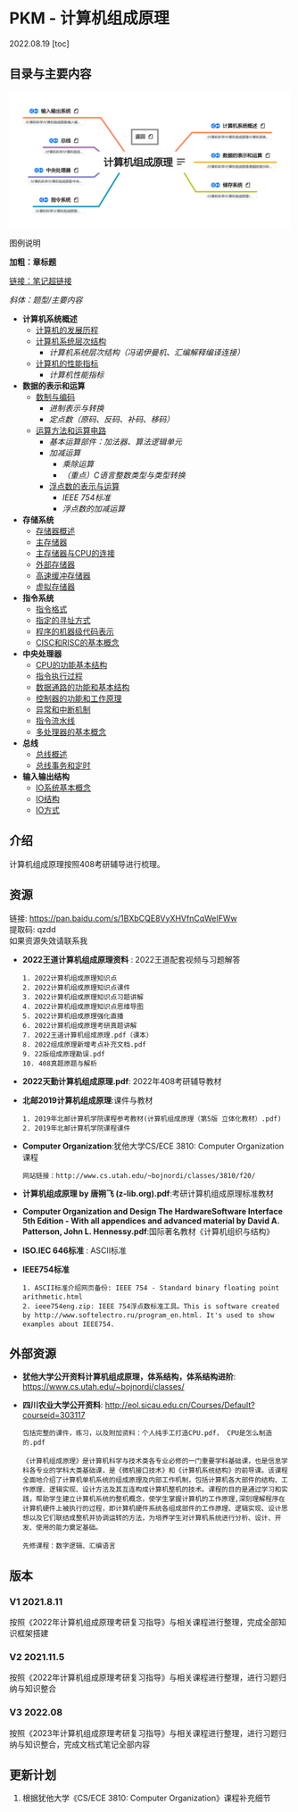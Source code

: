 # PKM - 计算机组成原理  

2022.08.19
[toc]

## 目录与主要内容

![计算机组成原理导图概览](./resources/计算机组成原理.png)

图例说明

**加粗：章标题**

[链接：笔记超链接]()

*斜体：题型/主要内容*

* **计算机系统概述**
  * [计算机的发展历程](./notes/计算机系统概述/计算机的发展历程.md)
  * [计算机系统层次结构](./notes/计算机系统概述/计算机系统层次结构.md)
	  * *计算机系统层次结构（冯诺伊曼机、汇编解释编译连接）*
  * [计算机的性能指标](./notes/计算机系统概述/计算机的性能指标.md)
	  * *计算机性能指标*
* **数据的表示和运算**
  * [数制与编码](./notes/数据的表示和运算/数制与编码.md)
	  * *进制表示与转换*
	  * *定点数（原码、反码、补码、移码）*
  * [运算方法和运算电路](./notes/数据的表示和运算/运算方法和运算电路.md)
	  * *基本运算部件：加法器、算法逻辑单元*
    * *加减运算*
	  * *乘除运算*
	  * *（重点）C语言整数类型与类型转换*
	* [浮点数的表示与运算](./notes/数据的表示和运算/浮点数的表示与运算.md)
	  * *IEEE 754标准*
	  * *浮点数的加减运算*
* **存储系统**
  * [存储器概述](./notes/存储系统/存储器概述.md)
  * [主存储器](./notes/存储系统/主存储器.md)
  * [主存储器与CPU的连接](./notes/存储系统/主存储器与CPU的连接.md)
  * [外部存储器](./notes/存储系统/外部存储器.md)
  * [高速缓冲存储器](./notes/存储系统/高速缓冲存储器.md)
  * [虚拟存储器](./notes/存储系统/虚拟存储器.md)
* **指令系统**
  * [指令格式](./notes/指令系统/指令格式.md)
  * [指定的寻址方式](./notes/指令系统/指定的寻址方式.md)
  * [程序的机器级代码表示](./notes/指令系统/程序的机器级代码表示.md)
  * [CISC和RISC的基本概念](./notes/指令系统/CISC和RISC的基本概念.md)
* **中央处理器**
  * [CPU的功能基本结构](./notes/中央处理器/CPU的功能基本结构.md)
  * [指令执行过程](./notes/中央处理器/指令执行过程.md)
  * [数据通路的功能和基本结构](./notes/中央处理器/数据通路的功能和基本结构.md)
  * [控制器的功能和工作原理](./notes/中央处理器/控制器的功能和工作原理.md)
  * [异常和中断机制](./notes/中央处理器/异常和中断机制.md)
  * [指令流水线](./notes/中央处理器/指令流水线.md)
  * [多处理器的基本概念](./notes/中央处理器/多处理器的基本概念.md)
* **总线**
  * [总线概述](./notes/总线/总线概述.md)
  * [总线事务和定时](./notes/总线/总线事务和定时.md)
* **输入输出结构**
  * [IO系统基本概念](./notes/输入输出结构/IO系统基本概念.md)
  * [IO结构](./notes/输入输出结构/IO结构.md)
  * [IO方式](./notes/输入输出结构/IO方式.md)

## 介绍

计算机组成原理按照408考研辅导进行梳理。
## 资源
链接: https://pan.baidu.com/s/1BXbCQE8VyXHVfnCqWeIFWw  
提取码: qzdd  
如果资源失效请联系我

* __2022王道计算机组成原理资料__ : 2022王道配套视频与习题解答  

  ```
  1. 2022计算机组成原理知识点
  2. 2022计算机组成原理知识点课件
  3. 2022计算机组成原理知识点习题讲解
  4. 2022计算机组成原理知识点思维导图
  5. 2022计算机组成原理强化直播
  6. 2022计算机组成原理考研真题讲解
  7. 2022王道计算机组成原理.pdf（课本）
  8. 2022组成原理新增考点补充文档.pdf
  9. 22版组成原理勘误.pdf
  10. 408真题原题与解析
  ```

* __2022天勤计算机组成原理.pdf__: 2022年408考研辅导教材  

* __北邮2019计算机组成原理__:课件与教材

  ```
  1. 2019年北邮计算机学院课程参考教材(计算机组成原理（第5版 立体化教材）.pdf)
  2. 2019年北邮计算机学院课程课件
  ```

* __Computer Organization__:犹他大学CS/ECE 3810: Computer Organization课程

  ```
  网站链接：http://www.cs.utah.edu/~bojnordi/classes/3810/f20/
  ```

* __计算机组成原理 by 唐朔飞 (z-lib.org).pdf__:考研计算机组成原理标准教材  

* __Computer Organization and Design The HardwareSoftware Interface 5th Edition - With all appendices and advanced material by David A. Patterson, John L. Hennessy.pdf__:国际著名教材《计算机组织与结构》  

* __ISO.IEC 646标准__ : ASCII标准  

* __IEEE754标准__

  ```
  1. ASCII标准介绍网页备份: IEEE 754 - Standard binary floating point arithmetic.html 
  2. ieee754eng.zip: IEEE 754浮点数标准工具。This is software created by http://www.softelectro.ru/program_en.html. It's used to show examples about IEEE754.  
  ```

## 外部资源

* __犹他大学公开资料计算机组成原理，体系结构，体系结构进阶__: https://www.cs.utah.edu/~bojnordi/classes/

* __四川农业大学公开资料__: http://eol.sicau.edu.cn/Courses/Default?courseid=303117

  ```
  包括完整的课件，练习，以及附加资料：个人纯手工打造CPU.pdf，	CPU是怎么制造的.pdf
  
  《计算机组成原理》是计算机科学与技术类各专业必修的一门重要学科基础课，也是信息学科各专业的学科大类基础课，是《微机接口技术》和《计算机系统结构》的前导课。该课程全面地介绍了计算机单机系统的组成原理及内部工作机制，包括计算机各大部件的结构、工作原理、逻辑实现、设计方法及其互连构成计算机整机的技术。课程的目的是通过学习和实践，帮助学生建立计算机系统的整机概念，使学生掌握计算机的工作原理,深刻理解程序在计算机硬件上被执行的过程，即计算机硬件系统各组成部件的工作原理、逻辑实现、设计思想以及它们联结成整机并协调运转的方法，为培养学生对计算机系统进行分析、设计、开发、使用的能力奠定基础。
  
  先修课程：数字逻辑、汇编语言
  ```


## 版本
### V1 2021.8.11
按照《2022年计算机组成原理考研复习指导》与相关课程进行整理，完成全部知识框架搭建  
### V2 2021.11.5
按照《2022年计算机组成原理考研复习指导》与相关课程进行整理，进行习题归纳与知识整合  
### V3 2022.08
按照《2023年计算机组成原理考研复习指导》与相关课程进行整理，进行习题归纳与知识整合，完成文档式笔记全部内容

## 更新计划

1. 根据犹他大学《CS/ECE 3810: Computer Organization》课程补充细节